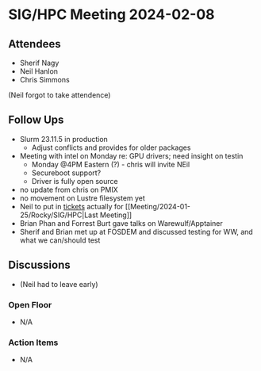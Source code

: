 # SIG/HPC Meeting 2024-02-08

## Attendees 

* Sherif Nagy
* Neil Hanlon
* Chris Simmons

(Neil forgot to take attendence)

## Follow Ups 

* Slurm 23.11.5 in production 
  * Adjust conflicts and provides for older packages
* Meeting with intel on Monday re: GPU drivers; need insight on testin
  * Monday @4PM Eastern (?) - chris will invite NEil
  * Secureboot support? 
  * Driver is fully open source
* no update from chris on PMIX
* no movement on Lustre filesystem yet
* Neil to put in [tickets](https://git.resf.org/sig_hpc/meta/issues) actually for [[Meeting/2024-01-25/Rocky/SIG/HPC|Last Meeting]] 
* Brian Phan and Forrest Burt gave talks on Warewulf/Apptainer
* Sherif and Brian met up at FOSDEM and discussed testing for WW, and what we can/should test

## Discussions

* (Neil had to leave early)
 
### Open Floor

* N/A

### Action Items

* N/A
